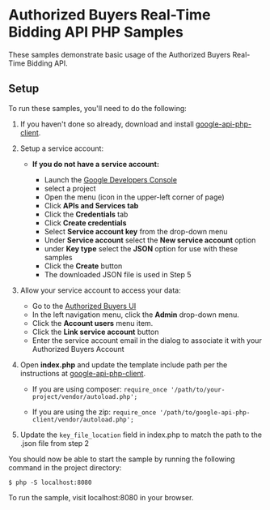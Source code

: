# Authorized Buyers Real-Time Bidding API PHP Samples

These samples demonstrate basic usage of the Authorized Buyers Real-Time
Bidding API.

## Setup

To run these samples, you'll need to do the following:

1.  If you haven't done so already, download and install
    [google-api-php-client](https://github.com/google/google-api-php-client).

1.  Setup a service account:

    *   **If you do not have a service account:**

        *   Launch the [Google Developers
            Console](https://console.developers.google.com)
        *   select a project
        *   Open the menu (icon in the upper-left corner of page)
        *   Click **APIs and Services tab**
        *   Click the **Credentials** tab
        *   Click **Create credentials**
        *   Select **Service account key** from the drop-down menu
        *   Under **Service account** select the **New service account** option
        *   under **Key type** select the **JSON** option for use with these
            samples
        *   Click the **Create** button
        *   The downloaded JSON file is used in Step 5

1.  Allow your service account to access your data:

    *   Go to the [Authorized Buyers UI](https://www.google.com/authorizedbuyers)
    *   In the left navigation menu, click the **Admin** drop-down menu.
    *   Click the **Account users** menu item.
    *   Click the **Link service account** button
    *   Enter the service account email in the dialog to associate it with your
        Authorized Buyers Account

1.  Open **index.php** and update the template include path per the instructions
    at [google-api-php-client](https://github.com/google/google-api-php-client).

    *   If you are using composer: `require_once
        '/path/to/your-project/vendor/autoload.php';`

    *   If you are using the zip: `require_once
        '/path/to/google-api-php-client/vendor/autoload.php';`

1.  Update the `key_file_location` field in index.php to match the path to the
    .json file from step 2

You should now be able to start the sample by running the following command in
the project directory:

```
$ php -S localhost:8080
```

To run the sample, visit localhost:8080 in your browser.

